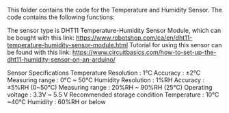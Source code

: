 This folder contains the code for the Temperature and Humidity Sensor.
The code contains the following functions:
<Comment here to add new functions>

The sensor type is DHT11 Temperature-Humidity Sensor Module, which can be bought with this link: https://www.robotshop.com/ca/en/dht11-temperature-humidity-sensor-module.html
Tutorial for using this sensor can be found with this link: https://www.circuitbasics.com/how-to-set-up-the-dht11-humidity-sensor-on-an-arduino/

Sensor Specifications
Temperature
  Resolution : 1°C
  Accuracy : ±2℃
  Measuring range : 0°C ~ 50°C
Humidity
  Resolution : 1%RH
  Accuracy : ±5%RH (0~50°C)
  Measuring range : 20%RH ~ 90%RH (25°C)
Operating voltage : 3.3V ~ 5.5 V
Recommended storage condition
  Temperature : 10°C ~40°C
  Humidity : 60%RH or below
